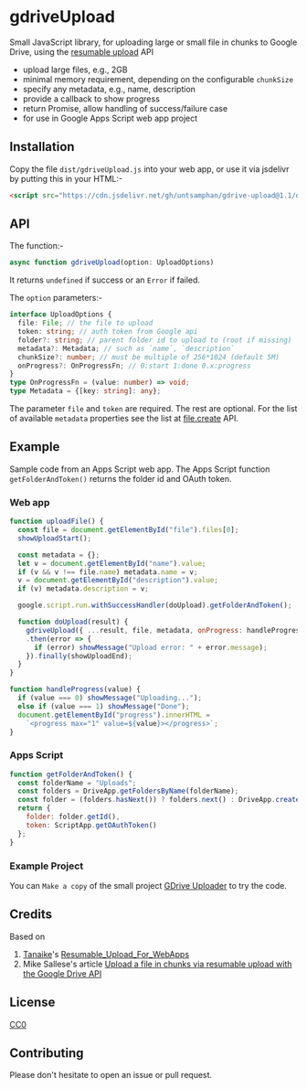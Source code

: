 # gdriveUpload

Small JavaScript library, for uploading large or small file in chunks to Google Drive, using the [resumable upload](https://developers.google.com/drive/api/v3/manage-uploads#resumable) API</a>

- upload large files, e.g., 2GB
- minimal memory requirement, depending on the configurable `chunkSize`
- specify any metadata, e.g., name, description
- provide a callback to show progress
- return Promise, allow handling of success/failure case
- for use in Google Apps Script web app project

## Installation

Copy the file `dist/gdriveUpload.js` into your web app, or use it via jsdelivr by putting this in your HTML:-

```html
<script src="https://cdn.jsdelivr.net/gh/untsamphan/gdrive-upload@1.1/dist/gdriveUpload.min.js"></script>
```

## API

The function:-

```javascript
async function gdriveUpload(option: UploadOptions)
```

It returns `undefined` if success or an `Error` if failed.

The `option` parameters:-

```typescript
interface UploadOptions {
  file: File; // the file to upload
  token: string; // auth token from Google api
  folder?: string; // parent folder id to upload to (root if missing)
  metadata?: Metadata; // such as `name`, `description`
  chunkSize?: number; // must be multiple of 256*1024 (default 5M)
  onProgress?: OnProgressFn; // 0:start 1:done 0.x:progress
}
type OnProgressFn = (value: number) => void;
type Metadata = {[key: string]: any};
```

The parameter `file` and `token` are required. The rest are optional. For the list of available `metadata` properties see the list at [file.create](https://developers.google.com/drive/api/v3/reference/files/create#request-body) API.

## Example

Sample code from an Apps Script web app. The Apps Script function `getFolderAndToken()` returns the folder id and OAuth token.

### Web app

```javascript
function uploadFile() {
  const file = document.getElementById("file").files[0];
  showUploadStart();

  const metadata = {};
  let v = document.getElementById("name").value;
  if (v && v !== file.name) metadata.name = v;
  v = document.getElementById("description").value;
  if (v) metadata.description = v;

  google.script.run.withSuccessHandler(doUpload).getFolderAndToken();

  function doUpload(result) {
    gdriveUpload({ ...result, file, metadata, onProgress: handleProgress })
    .then(error => {
      if (error) showMessage("Upload error: " + error.message);
    }).finally(showUploadEnd);
  }
}

function handleProgress(value) {
  if (value === 0) showMessage("Uploading...");
  else if (value === 1) showMessage("Done");
  document.getElementById("progress").innerHTML =
    `<progress max="1" value=${value}></progress>`;
}
```

### Apps Script

```javascript
function getFolderAndToken() {
  const folderName = "Uploads";
  const folders = DriveApp.getFoldersByName(folderName);
  const folder = (folders.hasNext()) ? folders.next() : DriveApp.createFolder(folderName);
  return {
    folder: folder.getId(),
    token: ScriptApp.getOAuthToken()
  };
}
```

### Example Project

You can `Make a copy` of the small project [GDrive Uploader](https://script.google.com/d/1bPT0XaNZct2PyGh93j84TfK7NCdACWixSBNCyPDd8sMektbXLa2rxBUC/edit?usp=sharing) to try the code.

## Credits

Based on

1. [Tanaike](https://tanaikech.github.io/about/)'s [Resumable_Upload_For_WebApps](https://github.com/tanaikech/Resumable_Upload_For_WebApps)
1. Mike Sallese's article [Upload a file in chunks via resumable upload with the Google Drive API](https://www.mikesallese.me/blog/google-drive-resumable-upload/)

## License

[CC0](https://choosealicense.com/licenses/cc0-1.0/)

## Contributing

Please don't hesitate to open an issue or pull request.
